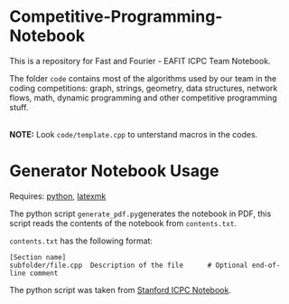 # Competitive-Programming-Notebook
This is a repository for Fast and Fourier - EAFIT ICPC Team Notebook.

The folder `code` contains most of the algorithms used by our team in the coding competitions: graph, strings, geometry, data structures, network flows, math, dynamic programming and other competitive programming stuff.

\
**NOTE:** Look `code/template.cpp` to unterstand macros in the codes.


# Generator Notebook Usage
Requires: [python](https://www.python.org/), [latexmk](https://www.ctan.org/pkg/latexmk/)

The python script `generate_pdf.py`generates the notebook in PDF, this script reads the contents of the notebook from `contents.txt`.


`contents.txt` has the following format:
```
[Section name]
subfolder/file.cpp  Description of the file      # Optional end-of-line comment
```
The python script was taken from [Stanford ICPC Notebook](https://github.com/jaehyunp/stanfordacm).
